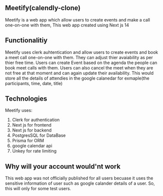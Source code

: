 ## Meetify(calendly-clone)
Meetify is a web app which allow users to create events and make a call one-on-one with them, This web app created using Next js 14

## Functionalitiy
Meetify uses clerk auhtentication and allow users to create events and book a meet call one-on-one with them. They can adjust thier avaiability as per thier free time. Users can create Event based on the agenda the people can book meet calls with them. Users can also cancel the meet when they are not free at that moment and can again update their availability. This would store all the details of attendies in the google calanedar for exmaple(the participants, time, date, title)

## Technologies
Meetify uses:
1) Clerk for authentication
2) Next js for frontend
3) Next js for backend
4) PostgresSQL for DataBase
5) Prisma for ORM
6) google calendar api
7) Unkey for rate limiting

## Why will your account would'nt work
This web app was not officially published for all users becuase it uses the sensitive information of user such as google calander details of a user. So, this will only for some test users.
